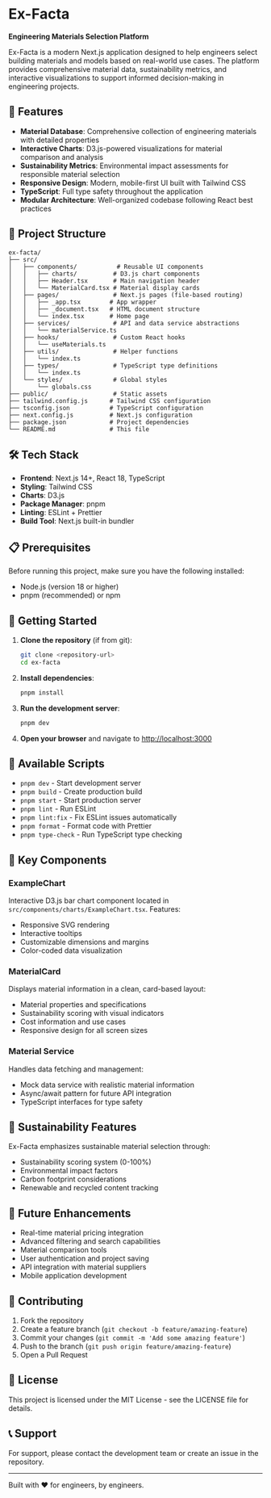 # Ex-Facta

**Engineering Materials Selection Platform**

Ex-Facta is a modern Next.js application designed to help engineers select building materials and models based on real-world use cases. The platform provides comprehensive material data, sustainability metrics, and interactive visualizations to support informed decision-making in engineering projects.

## 🚀 Features

- **Material Database**: Comprehensive collection of engineering materials with detailed properties
- **Interactive Charts**: D3.js-powered visualizations for material comparison and analysis
- **Sustainability Metrics**: Environmental impact assessments for responsible material selection
- **Responsive Design**: Modern, mobile-first UI built with Tailwind CSS
- **TypeScript**: Full type safety throughout the application
- **Modular Architecture**: Well-organized codebase following React best practices

## 📁 Project Structure

```
ex-facta/
├── src/
│   ├── components/           # Reusable UI components
│   │   ├── charts/          # D3.js chart components
│   │   ├── Header.tsx       # Main navigation header
│   │   └── MaterialCard.tsx # Material display cards
│   ├── pages/               # Next.js pages (file-based routing)
│   │   ├── _app.tsx        # App wrapper
│   │   ├── _document.tsx   # HTML document structure
│   │   └── index.tsx       # Home page
│   ├── services/            # API and data service abstractions
│   │   └── materialService.ts
│   ├── hooks/               # Custom React hooks
│   │   └── useMaterials.ts
│   ├── utils/               # Helper functions
│   │   └── index.ts
│   ├── types/               # TypeScript type definitions
│   │   └── index.ts
│   └── styles/              # Global styles
│       └── globals.css
├── public/                  # Static assets
├── tailwind.config.js      # Tailwind CSS configuration
├── tsconfig.json           # TypeScript configuration
├── next.config.js          # Next.js configuration
├── package.json            # Project dependencies
└── README.md               # This file
```

## 🛠 Tech Stack

- **Frontend**: Next.js 14+, React 18, TypeScript
- **Styling**: Tailwind CSS
- **Charts**: D3.js
- **Package Manager**: pnpm
- **Linting**: ESLint + Prettier
- **Build Tool**: Next.js built-in bundler

## 📋 Prerequisites

Before running this project, make sure you have the following installed:

- Node.js (version 18 or higher)
- pnpm (recommended) or npm

## 🚀 Getting Started

1. **Clone the repository** (if from git):
   ```bash
   git clone <repository-url>
   cd ex-facta
   ```

2. **Install dependencies**:
   ```bash
   pnpm install
   ```

3. **Run the development server**:
   ```bash
   pnpm dev
   ```

4. **Open your browser** and navigate to [http://localhost:3000](http://localhost:3000)

## 📜 Available Scripts

- `pnpm dev` - Start development server
- `pnpm build` - Create production build
- `pnpm start` - Start production server
- `pnpm lint` - Run ESLint
- `pnpm lint:fix` - Fix ESLint issues automatically
- `pnpm format` - Format code with Prettier
- `pnpm type-check` - Run TypeScript type checking

## 🎨 Key Components

### ExampleChart
Interactive D3.js bar chart component located in `src/components/charts/ExampleChart.tsx`. Features:
- Responsive SVG rendering
- Interactive tooltips
- Customizable dimensions and margins
- Color-coded data visualization

### MaterialCard
Displays material information in a clean, card-based layout:
- Material properties and specifications
- Sustainability scoring with visual indicators
- Cost information and use cases
- Responsive design for all screen sizes

### Material Service
Handles data fetching and management:
- Mock data service with realistic material information
- Async/await pattern for future API integration
- TypeScript interfaces for type safety

## 🌱 Sustainability Features

Ex-Facta emphasizes sustainable material selection through:
- Sustainability scoring system (0-100%)
- Environmental impact factors
- Carbon footprint considerations
- Renewable and recycled content tracking

## 🔮 Future Enhancements

- Real-time material pricing integration
- Advanced filtering and search capabilities
- Material comparison tools
- User authentication and project saving
- API integration with material suppliers
- Mobile application development

## 🤝 Contributing

1. Fork the repository
2. Create a feature branch (`git checkout -b feature/amazing-feature`)
3. Commit your changes (`git commit -m 'Add some amazing feature'`)
4. Push to the branch (`git push origin feature/amazing-feature`)
5. Open a Pull Request

## 📄 License

This project is licensed under the MIT License - see the LICENSE file for details.

## 📞 Support

For support, please contact the development team or create an issue in the repository.

---

Built with ❤️ for engineers, by engineers.